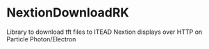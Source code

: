 # NextionDownloadRK
Library to download tft files to ITEAD Nextion displays over HTTP on Particle Photon/Electron
